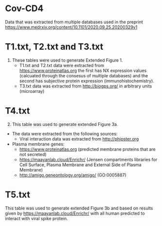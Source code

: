# Cov-CD4
Data that was extracted from multiple databases used in the preprint https://www.medrxiv.org/content/10.1101/2020.09.25.20200329v1

# T1.txt, T2.txt and T3.txt
1. These tables were used to generate Extended Figure 1.
   - T1.txt and T2.txt data were extracted from https://www.proteinatlas.org the first has NX expression values (calcuated through the consesus of multiple databases) and the second has subjective protein expression (immunohistochemistry).
   - T3.txt data was extracted from http://biogps.org/ in arbitrary units (microarray)

# T4.txt
2. This table was used to generate extended Figure 3a.
  - The data were extracted from the following sources:
    - Viral interaction data was extracted from http://phipster.org 
  - Plasma membrane genes:
    - https://www.proteinatlas.org (predicted membrane proteins that are not secreted)
    - https://maayanlab.cloud/Enrichr/ (Jensen compartments libraries for Cell Surface, Plasma Membrane and External Side of Plasma Membrane)
    - http://amigo.geneontology.org/amigo/ (GO:0005887)

# T5.txt
This table was used to generate extended Figure 3b and based on results given by https://maayanlab.cloud/Enrichr/ with all human predicted to interact with viral spike protein.
